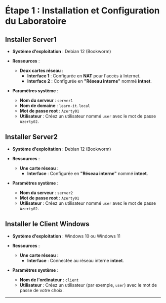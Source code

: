 # **Étape 1 : Installation et Configuration du Laboratoire**

## **Installer Server1**

- **Système d'exploitation** : Debian 12 (Bookworm)
- **Ressources** :

  - **Deux cartes réseau** :
    - **Interface 1** : Configurée en **NAT** pour l'accès à Internet.
    - **Interface 2** : Configurée en **"Réseau interne"** nommé **intnet**.

- **Paramètres système** :

  - **Nom du serveur** : `server1`
  - **Nom de domaine** : `learn-it.local`
  - **Mot de passe root** : `Azerty01`
  - **Utilisateur** : Créez un utilisateur nommé `user` avec le mot de passe `Azerty02`.

## **Installer Server2**

- **Système d'exploitation** : Debian 12 (Bookworm)
- **Ressources** :

  - **Une carte réseau** :
    - **Interface** : Configurée en **"Réseau interne"** nommé **intnet**.

- **Paramètres système** :

  - **Nom du serveur** : `server2`
  - **Mot de passe root** : `Azerty01`
  - **Utilisateur** : Créez un utilisateur nommé `user` avec le mot de passe `Azerty02`.

## **Installer le Client Windows**

- **Système d'exploitation** : Windows 10 ou Windows 11
- **Ressources** :

  - **Une carte réseau** :
    - **Interface** : Connectée au réseau interne **intnet**.

- **Paramètres système** :

  - **Nom de l'ordinateur** : `client`
  - **Utilisateur** : Créez un utilisateur (par exemple, `user`) avec le mot de passe de votre choix.

---
